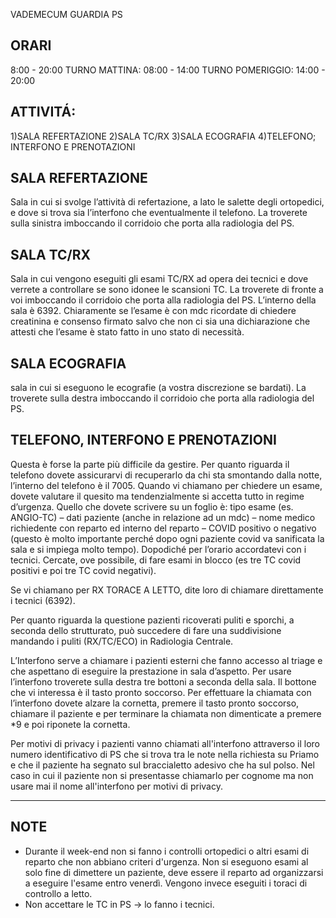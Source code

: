 VADEMECUM GUARDIA PS


## ORARI 
8:00 - 20:00
TURNO MATTINA: 08:00 - 14:00
TURNO POMERIGGIO: 14:00 - 20:00

## ATTIVITÁ: 
1)SALA REFERTAZIONE
2)SALA TC/RX
3)SALA ECOGRAFIA
4)TELEFONO; INTERFONO E PRENOTAZIONI

## SALA REFERTAZIONE 
Sala in cui si svolge l’attività di refertazione, a lato le salette degli ortopedici, e dove si trova sia l’interfono che eventualmente il telefono. La troverete sulla sinistra imboccando il corridoio che porta alla radiologia del PS.


## SALA TC/RX 
Sala in cui vengono eseguiti gli esami TC/RX ad opera dei tecnici e dove verrete a controllare se sono idonee le scansioni TC. 
La troverete di fronte a voi imboccando il corridoio che porta alla radiologia del PS. 
L’interno della sala è 6392.
Chiaramente se l’esame è con mdc ricordate di chiedere creatinina e consenso firmato salvo che non ci sia una dichiarazione che attesti che l’esame è stato fatto in uno stato di necessità.

## SALA ECOGRAFIA
sala in cui si eseguono le ecografie (a vostra discrezione se bardati). La troverete sulla destra imboccando il corridoio che porta alla radiologia del PS.

## TELEFONO, INTERFONO E PRENOTAZIONI 
Questa è forse la parte più difficile da gestire. 
Per quanto riguarda il telefono dovete assicurarvi di recuperarlo da chi sta smontando dalla notte, l’interno del telefono è il 7005. 
Quando vi chiamano per chiedere un esame, dovete valutare il quesito ma tendenzialmente si accetta tutto in regime d’urgenza. 
Quello che dovete scrivere su un foglio è: tipo esame (es. ANGIO-TC) – dati paziente (anche in relazione ad un mdc) – nome medico richiedente con reparto ed interno del reparto – COVID positivo o negativo (questo è molto importante perché dopo ogni paziente covid va sanificata la sala e si impiega molto tempo). Dopodiché per l’orario accordatevi con i tecnici. Cercate, ove possibile, di fare esami in blocco (es tre TC covid positivi e poi tre TC covid negativi).

Se vi chiamano per RX TORACE A LETTO, dite loro di chiamare direttamente i tecnici (6392). 

Per quanto riguarda la questione pazienti ricoverati puliti e sporchi, a seconda dello strutturato, può succedere di fare una suddivisione mandando i puliti (RX/TC/ECO) in Radiologia Centrale.

L’Interfono serve a chiamare i pazienti esterni che fanno accesso al triage e che aspettano di eseguire la prestazione in sala d’aspetto. 
Per usare l’interfono troverete sulla destra tre bottoni a seconda della sala. 
Il bottone che vi interessa è il tasto pronto soccorso. 
Per effettuare la chiamata con l’interfono dovete alzare la cornetta, premere il tasto pronto soccorso, chiamare il paziente e per terminare la chiamata non dimenticate a premere *9 e poi riponete la cornetta.

Per motivi di privacy i pazienti vanno chiamati all'interfono attraverso il loro numero identificativo di PS che si trova tra le note nella richiesta su Priamo e che il paziente ha segnato sul braccialetto adesivo che ha sul polso. 
Nel caso in cui il paziente non si presentasse chiamarlo per cognome ma non usare mai il nome all'interfono per motivi di privacy.


---

## NOTE

- Durante il week-end non si fanno i controlli ortopedici o altri esami di reparto che non abbiano criteri d'urgenza. Non si eseguono esami al solo fine di dimettere un paziente, deve essere il reparto ad organizzarsi a eseguire l'esame entro venerdì. Vengono invece eseguiti i toraci di controllo a letto. 
- Non accettare le TC in PS &rarr; lo fanno i tecnici.
